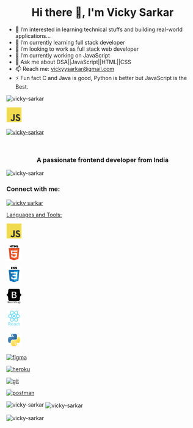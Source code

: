 

<!-- **Vicky-Sarkar/Vicky-Sarkar** is a ✨ _special_ ✨ repository because its `README.md` (this file) appears on your GitHub profile. -->


<h1 align="center"> Hi there 👋, I'm Vicky Sarkar</h1>             
<!--                                                                                            <img    align="right"  src="" alt="drawing" style="width:400px"/> -->

- 👀 I’m interested in learning technical stuffs and building real-world applications...  
- 🌱 I’m currently learning full stack developer
- 👯 I’m looking to work as full stack web developer
- 🔭 I’m currently working on JavaScript
- 💬 Ask me about DSA||JavaScript||HTML||CSS
- 📫 Reach me: vickyysarkar@gmail.com
- ⚡ Fun fact C and Java is good, Python is better but JavaScript is the Best.

<p align="left"> <img src="https://komarev.com/ghpvc/?username=vicky-sarkar&label=Profile%20views&color=0e75b6&style=flat" alt="vicky-sarkar" /> </p>

 <a href="https://developer.mozilla.org/en-US/docs/Web/JavaScript" target="_blank" rel="noreferrer"> <img src="https://raw.githubusercontent.com/devicons/devicon/master/icons/javascript/javascript-original.svg" alt="javascript" width="40" height="40"/> </a>


<p align="left"> <a href="https://github.com/Vicky-Sarkar?tab=followers"><img src="https://github-profile-trophy.vercel.app/?username=vicky-sarkar" alt="vicky-sarkar" /></a> </p>

<p align="left"> <a href="https://twitter.com/" target="blank"><img src="https://img.shields.io/twitter/follow/?logo=twitter&style=for-the-badge" alt="" /></a> </p>
<h3 align="center">A passionate frontend developer from India</h3>

<p align="left"> <img src="https://komarev.com/ghpvc/?username=vicky-sarkar&label=Profile%20views&color=0e75b6&style=flat" alt="vicky-sarkar" /> </p>

<h3 align="left">Connect with me:</h3>
<p align="left">
<a href="https://www.linkedin.com/in/vicky-sarkar-18999b17a/" target="blank"><img align="center" src="https://raw.githubusercontent.com/rahuldkjain/github-profile-readme-generator/master/src/images/icons/Social/linked-in-alt.svg" alt="vicky sarkar" height="30" width="40" /></a>
</p>

<p align="left"> <a href="https://raw.githubusercontent.com/satwikn07/satwikn07/main/Images/display.gif" target="_blank" rel="noreferrer"> <img 
<h3 align="left">Languages and Tools:</h3>

  <p align="left"> 

   <a href="https://developer.mozilla.org/en-US/docs/Web/JavaScript" target="_blank" rel="noreferrer"> <img src="https://raw.githubusercontent.com/devicons/devicon/master/icons/javascript/javascript-original.svg" alt="javascript" width="40" height="40"/> </a>


 <a href="https://www.w3.org/html/" target="_blank" rel="noreferrer"> <img src="https://raw.githubusercontent.com/devicons/devicon/master/icons/html5/html5-original-wordmark.svg" alt="html5" width="40" height="40"/> </a>

 <a href="https://www.w3schools.com/css/" target="_blank" rel="noreferrer"> <img src="https://raw.githubusercontent.com/devicons/devicon/master/icons/css3/css3-original-wordmark.svg" alt="css3" width="40" height="40"/> </a>
 
 
 <a href="https://getbootstrap.com" target="_blank" rel="noreferrer"> <img src="https://raw.githubusercontent.com/devicons/devicon/master/icons/bootstrap/bootstrap-plain-wordmark.svg" alt="bootstrap" width="40" height="40"/> </a>

 
 <a href="https://reactjs.org/" target="_blank" rel="noreferrer"> <img src="https://raw.githubusercontent.com/devicons/devicon/master/icons/react/react-original-wordmark.svg" alt="react" width="40" height="40"/> </a> 
 
 <a href="https://www.python.org" target="_blank" rel="noreferrer"> <img src="https://raw.githubusercontent.com/devicons/devicon/master/icons/python/python-original.svg" alt="python" width="40" height="40"/> </a>
 
 
 <a href="https://www.figma.com/" target="_blank" rel="noreferrer"> <img src="https://www.vectorlogo.zone/logos/figma/figma-icon.svg" alt="figma" width="40" height="40"/> </a>


<a href="https://heroku.com" target="_blank" rel="noreferrer"> <img src="https://www.vectorlogo.zone/logos/heroku/heroku-icon.svg" alt="heroku" width="40" height="40"/> </a> 
 
<a href="https://git-scm.com/" target="_blank" rel="noreferrer"> <img src="https://www.vectorlogo.zone/logos/git-scm/git-scm-icon.svg" alt="git" width="40" height="40"/> </a>

 <a href="https://postman.com" target="_blank" rel="noreferrer"> <img src="https://www.vectorlogo.zone/logos/getpostman/getpostman-icon.svg" alt="postman" width="40" height="40"/> </a>


</p>
 
 
<!--  ------------------------------------------------------------------------ -->
 

<p><img align="left" src="https://github-readme-stats.vercel.app/api/top-langs?username=vicky-sarkar&show_icons=true&locale=en&layout=compact" alt="vicky-sarkar" /></p>

<p>&nbsp;<img align="center" src="https://github-readme-stats.vercel.app/api?username=vicky-sarkar&show_icons=true&locale=en" alt="vicky-sarkar" /></p>

<p><img align="center" src="https://github-readme-streak-stats.herokuapp.com/?user=vicky-sarkar&" alt="vicky-sarkar" /></p>


